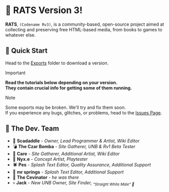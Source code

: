 # :rat: RATS Version 3!
**RATS**, `(Codename Rv3)`, is a community-based, open-source project aimed at collecting and preserving free HTML-based media, from books to games to whatever else.

## :file_folder: Quick Start
Head to the [Exports](./exports/) folder to download a version.<br>
> [!IMPORTANT]
> **Read the tutorials below depending on your version.<br>
> They contain crucial info for getting some of them running.**

> [!NOTE]
> Some exports may be broken. We'll try and fix them soon.<br>
> If you experience any bugs, glitches, or problems, head to the [Issues Page](https://github.com/Skadinkle/rats/issues). 

## :busts_in_silhouette: The Dev. Team
* :bat: **Scadaddle** - _Owner, Lead Programmer & Artist, Wiki Editor_
* :bomb: **The Czar Bomba** - _Site Gatherer, UNB & Rv1 Beta Tester_
* :candy: **Care** - _Site Gatherer, Additional Artist, Wiki Editor_
* :butterfly: **Nyx.e** - _Concept Artist, Playtester_
* :spider: **Pes** - _Splash Text Editor, Quality Assurance, Additional Support_
* :rabbit2: **mr springs** - _Splash Text Editor, Additional Support_
* :duck: **The Cevinator** - _he was there_
* :skull: **Jack** - _New UNB Owner, Site Finder, <sub>"Straight White Male" :moyai:</sub>_
